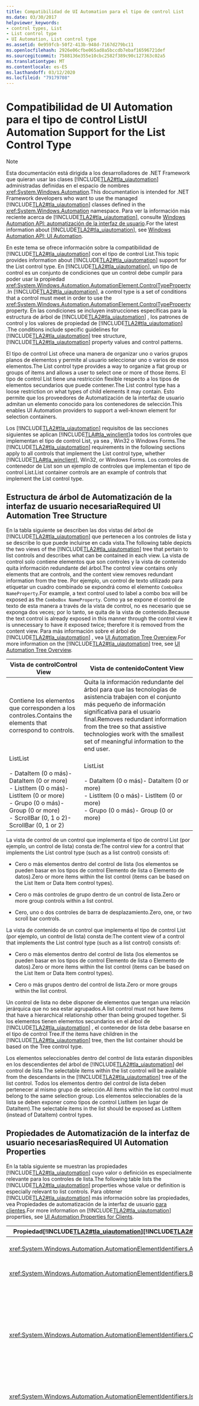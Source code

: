 ```yaml
---
title: Compatibilidad de UI Automation para el tipo de control List
ms.date: 03/30/2017
helpviewer_keywords:
- control types, List
- List control type
- UI Automation, List control type
ms.assetid: 0e959fcb-50f2-413b-948d-7167d279bc11
ms.openlocfilehash: 2926e06cfbe065ad8a5bccdb7ebaf16596721def
ms.sourcegitcommit: 7588136e355e10cbc2582f389c90c127363c02a5
ms.translationtype: MT
ms.contentlocale: es-ES
ms.lasthandoff: 03/12/2020
ms.locfileid: "79179708"
---
```

# <a name="ui-automation-support-for-the-list-control-type"></a><span data-ttu-id="b7f40-102">Compatibilidad de UI Automation para el tipo de control List</span><span class="sxs-lookup"><span data-stu-id="b7f40-102">UI Automation Support for the List Control Type</span></span>
> [!NOTE]
> <span data-ttu-id="b7f40-103">Esta documentación está dirigida a los desarrolladores de .NET Framework que quieran usar las clases [!INCLUDE[TLA2#tla_uiautomation](../../../includes/tla2sharptla-uiautomation-md.md)] administradas definidas en el espacio de nombres <xref:System.Windows.Automation>.</span><span class="sxs-lookup"><span data-stu-id="b7f40-103">This documentation is intended for .NET Framework developers who want to use the managed [!INCLUDE[TLA2#tla_uiautomation](../../../includes/tla2sharptla-uiautomation-md.md)] classes defined in the <xref:System.Windows.Automation> namespace.</span></span> <span data-ttu-id="b7f40-104">Para ver la información más reciente acerca de [!INCLUDE[TLA2#tla_uiautomation](../../../includes/tla2sharptla-uiautomation-md.md)], consulte [Windows Automation API: automatización de la interfaz de usuario](/windows/win32/winauto/entry-uiauto-win32).</span><span class="sxs-lookup"><span data-stu-id="b7f40-104">For the latest information about [!INCLUDE[TLA2#tla_uiautomation](../../../includes/tla2sharptla-uiautomation-md.md)], see [Windows Automation API: UI Automation](/windows/win32/winauto/entry-uiauto-win32).</span></span>  
  
 <span data-ttu-id="b7f40-105">En este tema se ofrece información sobre la compatibilidad de [!INCLUDE[TLA2#tla_uiautomation](../../../includes/tla2sharptla-uiautomation-md.md)] con el tipo de control List.</span><span class="sxs-lookup"><span data-stu-id="b7f40-105">This topic provides information about [!INCLUDE[TLA2#tla_uiautomation](../../../includes/tla2sharptla-uiautomation-md.md)] support for the List control type.</span></span> <span data-ttu-id="b7f40-106">En [!INCLUDE[TLA2#tla_uiautomation](../../../includes/tla2sharptla-uiautomation-md.md)], un tipo de control es un conjunto de condiciones que un control debe cumplir para poder usar la propiedad <xref:System.Windows.Automation.AutomationElement.ControlTypeProperty> .</span><span class="sxs-lookup"><span data-stu-id="b7f40-106">In [!INCLUDE[TLA2#tla_uiautomation](../../../includes/tla2sharptla-uiautomation-md.md)], a control type is a set of conditions that a control must meet in order to use the <xref:System.Windows.Automation.AutomationElement.ControlTypeProperty> property.</span></span> <span data-ttu-id="b7f40-107">En las condiciones se incluyen instrucciones específicas para la estructura de árbol de [!INCLUDE[TLA2#tla_uiautomation](../../../includes/tla2sharptla-uiautomation-md.md)] , los patrones de control y los valores de propiedad de [!INCLUDE[TLA2#tla_uiautomation](../../../includes/tla2sharptla-uiautomation-md.md)] .</span><span class="sxs-lookup"><span data-stu-id="b7f40-107">The conditions include specific guidelines for [!INCLUDE[TLA2#tla_uiautomation](../../../includes/tla2sharptla-uiautomation-md.md)] tree structure, [!INCLUDE[TLA2#tla_uiautomation](../../../includes/tla2sharptla-uiautomation-md.md)] property values and control patterns.</span></span>  
  
 <span data-ttu-id="b7f40-108">El tipo de control List ofrece una manera de organizar uno o varios grupos planos de elementos y permite al usuario seleccionar uno o varios de esos elementos.</span><span class="sxs-lookup"><span data-stu-id="b7f40-108">The List control type provides a way to organize a flat group or groups of items and allows a user to select one or more of those items.</span></span> <span data-ttu-id="b7f40-109">El tipo de control List tiene una restricción flexible respecto a los tipos de elementos secundarios que puede contener.</span><span class="sxs-lookup"><span data-stu-id="b7f40-109">The List control type has a loose restriction on what types of child elements it may contain.</span></span> <span data-ttu-id="b7f40-110">Esto permite que los proveedores de Automatización de la interfaz de usuario admitan un elemento conocido para los contenedores de selección.</span><span class="sxs-lookup"><span data-stu-id="b7f40-110">This enables UI Automation providers to support a well-known element for selection containers.</span></span>  
  
 <span data-ttu-id="b7f40-111">Los [!INCLUDE[TLA2#tla_uiautomation](../../../includes/tla2sharptla-uiautomation-md.md)] requisitos de las secciones siguientes se aplican [!INCLUDE[TLA#tla_winclient](../../../includes/tlasharptla-winclient-md.md)]a todos los controles que implementan el tipo de control List, ya sea , Win32 o Windows Forms.</span><span class="sxs-lookup"><span data-stu-id="b7f40-111">The [!INCLUDE[TLA2#tla_uiautomation](../../../includes/tla2sharptla-uiautomation-md.md)] requirements in the following sections apply to all controls that implement the List control type, whether [!INCLUDE[TLA#tla_winclient](../../../includes/tlasharptla-winclient-md.md)], Win32, or Windows Forms.</span></span> <span data-ttu-id="b7f40-112">Los controles de contenedor de List son un ejemplo de controles que implementan el tipo de control List.</span><span class="sxs-lookup"><span data-stu-id="b7f40-112">List container controls are an example of controls that implement the List control type.</span></span>  
  
<a name="Required_UI_Automation_Tree_Structure"></a>
## <a name="required-ui-automation-tree-structure"></a><span data-ttu-id="b7f40-113">Estructura de árbol de Automatización de la interfaz de usuario necesaria</span><span class="sxs-lookup"><span data-stu-id="b7f40-113">Required UI Automation Tree Structure</span></span>  
 <span data-ttu-id="b7f40-114">En la tabla siguiente se describen las dos vistas del árbol de [!INCLUDE[TLA2#tla_uiautomation](../../../includes/tla2sharptla-uiautomation-md.md)] que pertenecen a los controles de lista y se describe lo que puede incluirse en cada vista.</span><span class="sxs-lookup"><span data-stu-id="b7f40-114">The following table depicts the two views of the [!INCLUDE[TLA2#tla_uiautomation](../../../includes/tla2sharptla-uiautomation-md.md)] tree that pertain to list controls and describes what can be contained in each view.</span></span> <span data-ttu-id="b7f40-115">La vista de control solo contiene elementos que son controles y la vista de contenido quita información redundante del árbol.</span><span class="sxs-lookup"><span data-stu-id="b7f40-115">The control view contains only elements that are controls, and the content view removes redundant information from the tree.</span></span> <span data-ttu-id="b7f40-116">Por ejemplo, un control de texto utilizado para etiquetar un cuadro combinado se expondrá como el elemento `ComboBox NameProperty`.</span><span class="sxs-lookup"><span data-stu-id="b7f40-116">For example, a text control used to label a combo box will be exposed as the `ComboBox NameProperty`.</span></span> <span data-ttu-id="b7f40-117">Como ya se expone el control de texto de esta manera a través de la vista de control, no es necesario que se exponga dos veces; por lo tanto, se quita de la vista de contenido.</span><span class="sxs-lookup"><span data-stu-id="b7f40-117">Because the text control is already exposed in this manner through the control view it is unnecessary to have it exposed twice; therefore it is removed from the content view.</span></span> <span data-ttu-id="b7f40-118">Para más información sobre el árbol de [!INCLUDE[TLA2#tla_uiautomation](../../../includes/tla2sharptla-uiautomation-md.md)] , vea [UI Automation Tree Overview](ui-automation-tree-overview.md).</span><span class="sxs-lookup"><span data-stu-id="b7f40-118">For more information on the [!INCLUDE[TLA2#tla_uiautomation](../../../includes/tla2sharptla-uiautomation-md.md)] tree, see [UI Automation Tree Overview](ui-automation-tree-overview.md).</span></span>  
  
|<span data-ttu-id="b7f40-119">Vista de control</span><span class="sxs-lookup"><span data-stu-id="b7f40-119">Control View</span></span>|<span data-ttu-id="b7f40-120">Vista de contenido</span><span class="sxs-lookup"><span data-stu-id="b7f40-120">Content View</span></span>|  
|------------------|------------------|  
|<span data-ttu-id="b7f40-121">Contiene los elementos que corresponden a los controles.</span><span class="sxs-lookup"><span data-stu-id="b7f40-121">Contains the elements that correspond to controls.</span></span>|<span data-ttu-id="b7f40-122">Quita la información redundante del árbol para que las tecnologías de asistencia trabajen con el conjunto más pequeño de información significativa para el usuario final.</span><span class="sxs-lookup"><span data-stu-id="b7f40-122">Removes redundant information from the tree so that assistive technologies work with the smallest set of meaningful information to the end user.</span></span>|  
|<span data-ttu-id="b7f40-123">List</span><span class="sxs-lookup"><span data-stu-id="b7f40-123">List</span></span><br /><br /> <span data-ttu-id="b7f40-124">- DataItem (0 o más)</span><span class="sxs-lookup"><span data-stu-id="b7f40-124">-   DataItem (0 or more)</span></span><br /><span data-ttu-id="b7f40-125">- ListItem (0 o más)</span><span class="sxs-lookup"><span data-stu-id="b7f40-125">-   ListItem (0 or more)</span></span><br /><span data-ttu-id="b7f40-126">- Grupo (0 o más)</span><span class="sxs-lookup"><span data-stu-id="b7f40-126">-   Group (0 or more)</span></span><br /><span data-ttu-id="b7f40-127">- ScrollBar (0, 1 o 2)</span><span class="sxs-lookup"><span data-stu-id="b7f40-127">-   ScrollBar (0, 1 or 2)</span></span>|<span data-ttu-id="b7f40-128">List</span><span class="sxs-lookup"><span data-stu-id="b7f40-128">List</span></span><br /><br /> <span data-ttu-id="b7f40-129">- DataItem (0 o más)</span><span class="sxs-lookup"><span data-stu-id="b7f40-129">-   DataItem (0 or more)</span></span><br /><span data-ttu-id="b7f40-130">- ListItem (0 o más)</span><span class="sxs-lookup"><span data-stu-id="b7f40-130">-   ListItem (0 or more)</span></span><br /><span data-ttu-id="b7f40-131">- Grupo (0 o más)</span><span class="sxs-lookup"><span data-stu-id="b7f40-131">-   Group (0 or more)</span></span>|  
  
 <span data-ttu-id="b7f40-132">La vista de control de un control que implementa el tipo de control List (por ejemplo, un control de lista) consta de:</span><span class="sxs-lookup"><span data-stu-id="b7f40-132">The control view for a control that implements the List control type (such as a list control) consists of:</span></span>  
  
- <span data-ttu-id="b7f40-133">Cero o más elementos dentro del control de lista (los elementos se pueden basar en los tipos de control Elemento de lista o Elemento de datos).</span><span class="sxs-lookup"><span data-stu-id="b7f40-133">Zero or more items within the list control (items can be based on the List Item or Data Item control types).</span></span>
  
- <span data-ttu-id="b7f40-134">Cero o más controles de grupo dentro de un control de lista.</span><span class="sxs-lookup"><span data-stu-id="b7f40-134">Zero or more group controls within a list control.</span></span>
  
- <span data-ttu-id="b7f40-135">Cero, uno o dos controles de barra de desplazamiento.</span><span class="sxs-lookup"><span data-stu-id="b7f40-135">Zero, one, or two scroll bar controls.</span></span>
  
<span data-ttu-id="b7f40-136">La vista de contenido de un control que implementa el tipo de control List (por ejemplo, un control de lista) consta de:</span><span class="sxs-lookup"><span data-stu-id="b7f40-136">The content view of a control that implements the List control type (such as a list control) consists of:</span></span>  
  
- <span data-ttu-id="b7f40-137">Cero o más elementos dentro del control de lista (los elementos se pueden basar en los tipos de control Elemento de lista o Elemento de datos).</span><span class="sxs-lookup"><span data-stu-id="b7f40-137">Zero or more items within the list control (items can be based on the List Item or Data Item control types).</span></span>
  
- <span data-ttu-id="b7f40-138">Cero o más grupos dentro del control de lista.</span><span class="sxs-lookup"><span data-stu-id="b7f40-138">Zero or more groups within the list control.</span></span>

<span data-ttu-id="b7f40-139">Un control de lista no debe disponer de elementos que tengan una relación jerárquica que no sea estar agrupados.</span><span class="sxs-lookup"><span data-stu-id="b7f40-139">A list control must not have items that have a hierarchical relationship other than being grouped together.</span></span> <span data-ttu-id="b7f40-140">Si los elementos tienen elementos secundarios en el árbol de [!INCLUDE[TLA2#tla_uiautomation](../../../includes/tla2sharptla-uiautomation-md.md)] , el contenedor de lista debe basarse en el tipo de control Tree.</span><span class="sxs-lookup"><span data-stu-id="b7f40-140">If the items have children in the [!INCLUDE[TLA2#tla_uiautomation](../../../includes/tla2sharptla-uiautomation-md.md)] tree, then the list container should be based on the Tree control type.</span></span>  
  
 <span data-ttu-id="b7f40-141">Los elementos seleccionables dentro del control de lista estarán disponibles en los descendientes del árbol de [!INCLUDE[TLA2#tla_uiautomation](../../../includes/tla2sharptla-uiautomation-md.md)] del control de lista.</span><span class="sxs-lookup"><span data-stu-id="b7f40-141">The selectable items within the list control will be available from the descendants in the [!INCLUDE[TLA2#tla_uiautomation](../../../includes/tla2sharptla-uiautomation-md.md)] tree of the list control.</span></span> <span data-ttu-id="b7f40-142">Todos los elementos dentro del control de lista deben pertenecer al mismo grupo de selección.</span><span class="sxs-lookup"><span data-stu-id="b7f40-142">All items within the list control must belong to the same selection group.</span></span> <span data-ttu-id="b7f40-143">Los elementos seleccionables de la lista se deben exponer como tipos de control ListItem (en lugar de DataItem).</span><span class="sxs-lookup"><span data-stu-id="b7f40-143">The selectable items in the list should be exposed as ListItem (instead of DataItem) control types.</span></span>  
  
<a name="Required_UI_Automation_Properties"></a>
## <a name="required-ui-automation-properties"></a><span data-ttu-id="b7f40-144">Propiedades de Automatización de la interfaz de usuario necesarias</span><span class="sxs-lookup"><span data-stu-id="b7f40-144">Required UI Automation Properties</span></span>  
 <span data-ttu-id="b7f40-145">En la tabla siguiente se muestran las propiedades [!INCLUDE[TLA2#tla_uiautomation](../../../includes/tla2sharptla-uiautomation-md.md)] cuyo valor o definición es especialmente relevante para los controles de lista.</span><span class="sxs-lookup"><span data-stu-id="b7f40-145">The following table lists the [!INCLUDE[TLA2#tla_uiautomation](../../../includes/tla2sharptla-uiautomation-md.md)] properties whose value or definition is especially relevant to list controls.</span></span> <span data-ttu-id="b7f40-146">Para obtener [!INCLUDE[TLA2#tla_uiautomation](../../../includes/tla2sharptla-uiautomation-md.md)] más información sobre las propiedades, vea Propiedades de automatización de la interfaz de usuario [para clientes](ui-automation-properties-for-clients.md).</span><span class="sxs-lookup"><span data-stu-id="b7f40-146">For more information on [!INCLUDE[TLA2#tla_uiautomation](../../../includes/tla2sharptla-uiautomation-md.md)] properties, see [UI Automation Properties for Clients](ui-automation-properties-for-clients.md).</span></span>  
  
|<span data-ttu-id="b7f40-147">Propiedad[!INCLUDE[TLA2#tla_uiautomation](../../../includes/tla2sharptla-uiautomation-md.md)]</span><span class="sxs-lookup"><span data-stu-id="b7f40-147">[!INCLUDE[TLA2#tla_uiautomation](../../../includes/tla2sharptla-uiautomation-md.md)] Property</span></span>|<span data-ttu-id="b7f40-148">Value</span><span class="sxs-lookup"><span data-stu-id="b7f40-148">Value</span></span>|<span data-ttu-id="b7f40-149">Notas</span><span class="sxs-lookup"><span data-stu-id="b7f40-149">Notes</span></span>|  
|------------------------------------------------------------------------------------|-----------|-----------|  
|<xref:System.Windows.Automation.AutomationElementIdentifiers.AutomationIdProperty>|<span data-ttu-id="b7f40-150">Vea las notas.</span><span class="sxs-lookup"><span data-stu-id="b7f40-150">See notes.</span></span>|<span data-ttu-id="b7f40-151">El valor de esta propiedad debe ser único en todos los controles de una aplicación.</span><span class="sxs-lookup"><span data-stu-id="b7f40-151">The value of this property needs to be unique across all controls in an application.</span></span>|  
|<xref:System.Windows.Automation.AutomationElementIdentifiers.BoundingRectangleProperty>|<span data-ttu-id="b7f40-152">Vea las notas.</span><span class="sxs-lookup"><span data-stu-id="b7f40-152">See notes.</span></span>|<span data-ttu-id="b7f40-153">El rectángulo exterior que contiene el control completo.</span><span class="sxs-lookup"><span data-stu-id="b7f40-153">The outermost rectangle that contains the whole control.</span></span>|  
|<xref:System.Windows.Automation.AutomationElementIdentifiers.ClickablePointProperty>|<span data-ttu-id="b7f40-154">Vea las notas.</span><span class="sxs-lookup"><span data-stu-id="b7f40-154">See notes.</span></span>|<span data-ttu-id="b7f40-155">Si el control de lista tiene un punto interactivo (un punto en el que puede hacer clic para que la lista reciba el foco), dicho punto se debe exponer a través de esta propiedad.</span><span class="sxs-lookup"><span data-stu-id="b7f40-155">If the list control has a clickable point (a point that can be clicked to cause the list to take focus), then that point must be exposed through this property.</span></span><br /><br /> <span data-ttu-id="b7f40-156">Si el valor `IsOffScreen` de la propiedad <xref:System.Windows.Automation.NoClickablePointException> es true, se generará el valor.</span><span class="sxs-lookup"><span data-stu-id="b7f40-156">If the value of the `IsOffScreen` property is true, then the <xref:System.Windows.Automation.NoClickablePointException> will be raised.</span></span>|  
|<xref:System.Windows.Automation.AutomationElementIdentifiers.IsKeyboardFocusableProperty>|<span data-ttu-id="b7f40-157">Vea las notas.</span><span class="sxs-lookup"><span data-stu-id="b7f40-157">See notes.</span></span>|<span data-ttu-id="b7f40-158">Si el control puede recibir el foco del teclado, debe admitir esta propiedad.</span><span class="sxs-lookup"><span data-stu-id="b7f40-158">If the control can receive keyboard focus, it must support this property.</span></span>|  
|<xref:System.Windows.Automation.AutomationElementIdentifiers.NameProperty>|<span data-ttu-id="b7f40-159">Vea las notas.</span><span class="sxs-lookup"><span data-stu-id="b7f40-159">See notes.</span></span>|<span data-ttu-id="b7f40-160">El valor de propiedad Name de un control de lista debe indicar la categoría de opciones de la que se solicita que el usuario seleccione.</span><span class="sxs-lookup"><span data-stu-id="b7f40-160">The value of a list control's Name property should convey the category of options that the user is being asked to select from.</span></span> <span data-ttu-id="b7f40-161">Esta propiedad suele recibir su nombre de una etiqueta de texto estático.</span><span class="sxs-lookup"><span data-stu-id="b7f40-161">This property typically gets its name from a static text label.</span></span> <span data-ttu-id="b7f40-162">Si no hay ninguna etiqueta de texto estático, el desarrollador de aplicaciones debe exponer un valor para la propiedad Name.</span><span class="sxs-lookup"><span data-stu-id="b7f40-162">If there is not a static text label the application developer must expose a value for the Name property.</span></span><br /><br /> <span data-ttu-id="b7f40-163">La única vez que esta propiedad no es necesaria para los controles de lista es si el control se utiliza dentro del subárbol de otro control.</span><span class="sxs-lookup"><span data-stu-id="b7f40-163">The only time this property is not required for list controls is if the control is used within the subtree of another control.</span></span>|  
|<xref:System.Windows.Automation.AutomationElementIdentifiers.LabeledByProperty>|<span data-ttu-id="b7f40-164">Vea las notas.</span><span class="sxs-lookup"><span data-stu-id="b7f40-164">See notes.</span></span>|<span data-ttu-id="b7f40-165">Si hay una etiqueta de texto estático, esta propiedad debe exponer una referencia a ese control.</span><span class="sxs-lookup"><span data-stu-id="b7f40-165">If there is a static text label then this property must expose a reference to that control.</span></span>|  
|<xref:System.Windows.Automation.AutomationElementIdentifiers.ControlTypeProperty>|<span data-ttu-id="b7f40-166">List</span><span class="sxs-lookup"><span data-stu-id="b7f40-166">List</span></span>|<span data-ttu-id="b7f40-167">Este valor es el mismo para todos los marcos de trabajo de la interfaz de usuario.</span><span class="sxs-lookup"><span data-stu-id="b7f40-167">This value is the same for all UI frameworks.</span></span>|  
|<xref:System.Windows.Automation.AutomationElementIdentifiers.LocalizedControlTypeProperty>|<span data-ttu-id="b7f40-168">"lista"</span><span class="sxs-lookup"><span data-stu-id="b7f40-168">"list"</span></span>|<span data-ttu-id="b7f40-169">Cadena localizada que corresponde al tipo de control List.</span><span class="sxs-lookup"><span data-stu-id="b7f40-169">Localized string corresponding to the List control type.</span></span>|  
|<xref:System.Windows.Automation.AutomationElementIdentifiers.IsContentElementProperty>|<span data-ttu-id="b7f40-170">True</span><span class="sxs-lookup"><span data-stu-id="b7f40-170">True</span></span>|<span data-ttu-id="b7f40-171">El control de lista siempre se incluye en la vista de contenido del árbol [!INCLUDE[TLA2#tla_uiautomation](../../../includes/tla2sharptla-uiautomation-md.md)] .</span><span class="sxs-lookup"><span data-stu-id="b7f40-171">The list control is always included in the content view of the [!INCLUDE[TLA2#tla_uiautomation](../../../includes/tla2sharptla-uiautomation-md.md)] tree.</span></span>|  
|<xref:System.Windows.Automation.AutomationElementIdentifiers.IsControlElementProperty>|<span data-ttu-id="b7f40-172">True</span><span class="sxs-lookup"><span data-stu-id="b7f40-172">True</span></span>|<span data-ttu-id="b7f40-173">El control de lista siempre se incluye en la vista de control del árbol de [!INCLUDE[TLA2#tla_uiautomation](../../../includes/tla2sharptla-uiautomation-md.md)] .</span><span class="sxs-lookup"><span data-stu-id="b7f40-173">The list control is always included in the control view of the [!INCLUDE[TLA2#tla_uiautomation](../../../includes/tla2sharptla-uiautomation-md.md)] tree.</span></span>|  
|<xref:System.Windows.Automation.AutomationElementIdentifiers.IsKeyboardFocusableProperty>|<span data-ttu-id="b7f40-174">True</span><span class="sxs-lookup"><span data-stu-id="b7f40-174">True</span></span>|<span data-ttu-id="b7f40-175">Si el contenedor puede aceptar la entrada de teclado, este valor de propiedad debe ser verdadero.</span><span class="sxs-lookup"><span data-stu-id="b7f40-175">If the container can accept keyboard input then this property value should be true.</span></span>|  
|<xref:System.Windows.Automation.AutomationElementIdentifiers.HelpTextProperty>|<span data-ttu-id="b7f40-176">Vea las notas.</span><span class="sxs-lookup"><span data-stu-id="b7f40-176">See notes.</span></span>|<span data-ttu-id="b7f40-177">El texto de ayuda para los controles de lista debe explicar por qué se solicita al usuario que realice una selección de una lista de opciones.</span><span class="sxs-lookup"><span data-stu-id="b7f40-177">The Help text for list controls should explain why the user is being asked to make a choice from a list of options.</span></span> <span data-ttu-id="b7f40-178">Por ejemplo, "Seleccione un elemento de esta lista para establecer la resolución de pantalla del monitor".</span><span class="sxs-lookup"><span data-stu-id="b7f40-178">For example, "Selection an item from this list will set the display resolution for your monitor."</span></span>|  
  
<a name="Required_UI_Automation_Control_Patterns"></a>
## <a name="required-ui-automation-control-patterns-and-properties"></a><span data-ttu-id="b7f40-179">Propiedades y patrones de control de Automatización de la interfaz de usuario necesarios</span><span class="sxs-lookup"><span data-stu-id="b7f40-179">Required UI Automation Control Patterns and Properties</span></span>  
 <span data-ttu-id="b7f40-180">En la tabla siguiente se muestran los patrones de control [!INCLUDE[TLA2#tla_uiautomation](../../../includes/tla2sharptla-uiautomation-md.md)] que deben admitir los controles de lista.</span><span class="sxs-lookup"><span data-stu-id="b7f40-180">The following table lists the [!INCLUDE[TLA2#tla_uiautomation](../../../includes/tla2sharptla-uiautomation-md.md)] control patterns required to be supported by list controls.</span></span> <span data-ttu-id="b7f40-181">Para más información sobre los patrones de control, vea [UI Automation Control Patterns Overview](ui-automation-control-patterns-overview.md).</span><span class="sxs-lookup"><span data-stu-id="b7f40-181">For more information on control patterns, see [UI Automation Control Patterns Overview](ui-automation-control-patterns-overview.md).</span></span>  
  
|<span data-ttu-id="b7f40-182">Patrón de control/Propiedad de patrón</span><span class="sxs-lookup"><span data-stu-id="b7f40-182">Control Pattern/Pattern Property</span></span>|<span data-ttu-id="b7f40-183">Soporte técnico/valor</span><span class="sxs-lookup"><span data-stu-id="b7f40-183">Support/Value</span></span>|<span data-ttu-id="b7f40-184">Notas</span><span class="sxs-lookup"><span data-stu-id="b7f40-184">Notes</span></span>|  
|---------------------------------------|--------------------|-----------|  
|<xref:System.Windows.Automation.Provider.ISelectionProvider>|<span data-ttu-id="b7f40-185">Obligatorio</span><span class="sxs-lookup"><span data-stu-id="b7f40-185">Required</span></span>|<span data-ttu-id="b7f40-186">Todos los controles que admiten el tipo de control List deben implementar `ISelectionProvider` cuando se mantiene el estado de la selección entre los elementos contenidos en el control.</span><span class="sxs-lookup"><span data-stu-id="b7f40-186">All controls that support the List control type must implement `ISelectionProvider` when a selection state is maintained between the items contained in the control.</span></span> <span data-ttu-id="b7f40-187">Si los elementos dentro del contenedor no son seleccionables, debe utilizarse el tipo de control Group.</span><span class="sxs-lookup"><span data-stu-id="b7f40-187">If the items within the container are not selectable, the Group control type must be used.</span></span>|  
|<xref:System.Windows.Automation.Provider.ISelectionProvider.IsSelectionRequired%2A>|<span data-ttu-id="b7f40-188">Depende</span><span class="sxs-lookup"><span data-stu-id="b7f40-188">Depends</span></span>|<span data-ttu-id="b7f40-189">Los controles List no siempre requieren que se seleccione un elemento.</span><span class="sxs-lookup"><span data-stu-id="b7f40-189">List controls do not always require that an item be selected.</span></span>|  
|<xref:System.Windows.Automation.Provider.ISelectionProvider.CanSelectMultiple%2A>|<span data-ttu-id="b7f40-190">Depende</span><span class="sxs-lookup"><span data-stu-id="b7f40-190">Depends</span></span>|<span data-ttu-id="b7f40-191">Los controles List pueden ser contenedores de selección única o múltiple.</span><span class="sxs-lookup"><span data-stu-id="b7f40-191">List controls can be single or multiple-selection containers.</span></span>|  
|<xref:System.Windows.Automation.Provider.IScrollProvider>|<span data-ttu-id="b7f40-192">Depende</span><span class="sxs-lookup"><span data-stu-id="b7f40-192">Depends</span></span>|<span data-ttu-id="b7f40-193">Implemente este patrón de control si el desplazamiento entre los elementos del contenedor es posible.</span><span class="sxs-lookup"><span data-stu-id="b7f40-193">Implement this control pattern if items in the container are scrollable.</span></span>|  
|<xref:System.Windows.Automation.Provider.IGridProvider>|<span data-ttu-id="b7f40-194">Depende</span><span class="sxs-lookup"><span data-stu-id="b7f40-194">Depends</span></span>|<span data-ttu-id="b7f40-195">Implemente este patrón si la navegación en cuadrícula debe estar disponible de elemento en elemento.</span><span class="sxs-lookup"><span data-stu-id="b7f40-195">Implement this pattern when grid navigation needs to be available on an item by item basis.</span></span>|  
|<xref:System.Windows.Automation.Provider.IMultipleViewProvider>|<span data-ttu-id="b7f40-196">Depende</span><span class="sxs-lookup"><span data-stu-id="b7f40-196">Depends</span></span>|<span data-ttu-id="b7f40-197">Implemente este patrón de control si el control puede admitir varias vistas de los elementos del contenedor.</span><span class="sxs-lookup"><span data-stu-id="b7f40-197">Implement this control pattern if the control can support multiple views of the items in the container.</span></span>|  
|<xref:System.Windows.Automation.Provider.ITableProvider>|<span data-ttu-id="b7f40-198">Nunca</span><span class="sxs-lookup"><span data-stu-id="b7f40-198">Never</span></span>|<span data-ttu-id="b7f40-199">`ITableProvider` nunca se admite para el tipo de control List.</span><span class="sxs-lookup"><span data-stu-id="b7f40-199">`ITableProvider` is never supported for the List control type.</span></span> <span data-ttu-id="b7f40-200">Si el control debe admitir este patrón de control, el control debe basarse en el tipo de control Data Grid.</span><span class="sxs-lookup"><span data-stu-id="b7f40-200">If the control should support this control pattern, then the control should be based on the Data Grid control type.</span></span>|  
  
<a name="Required_UI_Automation_Events"></a>
## <a name="required-ui-automation-events"></a><span data-ttu-id="b7f40-201">Eventos de Automatización de la interfaz de usuario necesarios</span><span class="sxs-lookup"><span data-stu-id="b7f40-201">Required UI Automation Events</span></span>  
 <span data-ttu-id="b7f40-202">En la tabla siguiente se muestran los eventos de [!INCLUDE[TLA2#tla_uiautomation](../../../includes/tla2sharptla-uiautomation-md.md)] que todos los controles de edición deben admitir.</span><span class="sxs-lookup"><span data-stu-id="b7f40-202">The following table lists the [!INCLUDE[TLA2#tla_uiautomation](../../../includes/tla2sharptla-uiautomation-md.md)] events required to be supported by all list controls.</span></span> <span data-ttu-id="b7f40-203">Para más información sobre los eventos, vea [UI Automation Events Overview](ui-automation-events-overview.md).</span><span class="sxs-lookup"><span data-stu-id="b7f40-203">For more information on events, see [UI Automation Events Overview](ui-automation-events-overview.md).</span></span>  
  
|<span data-ttu-id="b7f40-204">o[!INCLUDE[TLA2#tla_uiautomation](../../../includes/tla2sharptla-uiautomation-md.md)]</span><span class="sxs-lookup"><span data-stu-id="b7f40-204">[!INCLUDE[TLA2#tla_uiautomation](../../../includes/tla2sharptla-uiautomation-md.md)] Event</span></span>|<span data-ttu-id="b7f40-205">Soporte técnico/valor</span><span class="sxs-lookup"><span data-stu-id="b7f40-205">Support/Value</span></span>|<span data-ttu-id="b7f40-206">Notas</span><span class="sxs-lookup"><span data-stu-id="b7f40-206">Notes</span></span>|  
|---------------------------------------------------------------------------------|--------------------|-----------|  
|<xref:System.Windows.Automation.SelectionPatternIdentifiers.InvalidatedEvent>|<span data-ttu-id="b7f40-207">Depende</span><span class="sxs-lookup"><span data-stu-id="b7f40-207">Depends</span></span>|<span data-ttu-id="b7f40-208">None</span><span class="sxs-lookup"><span data-stu-id="b7f40-208">None</span></span>|  
|<xref:System.Windows.Automation.AutomationElementIdentifiers.LayoutInvalidatedEvent>|<span data-ttu-id="b7f40-209">Depende</span><span class="sxs-lookup"><span data-stu-id="b7f40-209">Depends</span></span>|<span data-ttu-id="b7f40-210">None</span><span class="sxs-lookup"><span data-stu-id="b7f40-210">None</span></span>|  
|<span data-ttu-id="b7f40-211">Evento cambiado por propiedad<xref:System.Windows.Automation.AutomationElementIdentifiers.BoundingRectangleProperty> .</span><span class="sxs-lookup"><span data-stu-id="b7f40-211"><xref:System.Windows.Automation.AutomationElementIdentifiers.BoundingRectangleProperty> property-changed event.</span></span>|<span data-ttu-id="b7f40-212">Obligatorio</span><span class="sxs-lookup"><span data-stu-id="b7f40-212">Required</span></span>|<span data-ttu-id="b7f40-213">None</span><span class="sxs-lookup"><span data-stu-id="b7f40-213">None</span></span>|  
|<span data-ttu-id="b7f40-214">Evento cambiado por propiedad<xref:System.Windows.Automation.AutomationElementIdentifiers.IsOffscreenProperty> .</span><span class="sxs-lookup"><span data-stu-id="b7f40-214"><xref:System.Windows.Automation.AutomationElementIdentifiers.IsOffscreenProperty> property-changed event.</span></span>|<span data-ttu-id="b7f40-215">Obligatorio</span><span class="sxs-lookup"><span data-stu-id="b7f40-215">Required</span></span>|<span data-ttu-id="b7f40-216">None</span><span class="sxs-lookup"><span data-stu-id="b7f40-216">None</span></span>|  
|<span data-ttu-id="b7f40-217">Evento cambiado por propiedad<xref:System.Windows.Automation.AutomationElementIdentifiers.IsEnabledProperty> .</span><span class="sxs-lookup"><span data-stu-id="b7f40-217"><xref:System.Windows.Automation.AutomationElementIdentifiers.IsEnabledProperty> property-changed event.</span></span>|<span data-ttu-id="b7f40-218">Obligatorio</span><span class="sxs-lookup"><span data-stu-id="b7f40-218">Required</span></span>|<span data-ttu-id="b7f40-219">None</span><span class="sxs-lookup"><span data-stu-id="b7f40-219">None</span></span>|  
|<span data-ttu-id="b7f40-220">Evento cambiado por propiedad<xref:System.Windows.Automation.MultipleViewPatternIdentifiers.CurrentViewProperty> .</span><span class="sxs-lookup"><span data-stu-id="b7f40-220"><xref:System.Windows.Automation.MultipleViewPatternIdentifiers.CurrentViewProperty> property-changed event.</span></span>|<span data-ttu-id="b7f40-221">Depende</span><span class="sxs-lookup"><span data-stu-id="b7f40-221">Depends</span></span>|<span data-ttu-id="b7f40-222">None</span><span class="sxs-lookup"><span data-stu-id="b7f40-222">None</span></span>|  
|<span data-ttu-id="b7f40-223">Evento cambiado por propiedad<xref:System.Windows.Automation.ScrollPatternIdentifiers.HorizontallyScrollableProperty> .</span><span class="sxs-lookup"><span data-stu-id="b7f40-223"><xref:System.Windows.Automation.ScrollPatternIdentifiers.HorizontallyScrollableProperty> property-changed event.</span></span>|<span data-ttu-id="b7f40-224">Depende</span><span class="sxs-lookup"><span data-stu-id="b7f40-224">Depends</span></span>|<span data-ttu-id="b7f40-225">None</span><span class="sxs-lookup"><span data-stu-id="b7f40-225">None</span></span>|  
|<span data-ttu-id="b7f40-226">Evento cambiado por propiedad<xref:System.Windows.Automation.ScrollPatternIdentifiers.HorizontalScrollPercentProperty> .</span><span class="sxs-lookup"><span data-stu-id="b7f40-226"><xref:System.Windows.Automation.ScrollPatternIdentifiers.HorizontalScrollPercentProperty> property-changed event.</span></span>|<span data-ttu-id="b7f40-227">Depende</span><span class="sxs-lookup"><span data-stu-id="b7f40-227">Depends</span></span>|<span data-ttu-id="b7f40-228">None</span><span class="sxs-lookup"><span data-stu-id="b7f40-228">None</span></span>|  
|<span data-ttu-id="b7f40-229">Evento cambiado por propiedad<xref:System.Windows.Automation.ScrollPatternIdentifiers.HorizontalViewSizeProperty> .</span><span class="sxs-lookup"><span data-stu-id="b7f40-229"><xref:System.Windows.Automation.ScrollPatternIdentifiers.HorizontalViewSizeProperty> property-changed event.</span></span>|<span data-ttu-id="b7f40-230">Depende</span><span class="sxs-lookup"><span data-stu-id="b7f40-230">Depends</span></span>|<span data-ttu-id="b7f40-231">None</span><span class="sxs-lookup"><span data-stu-id="b7f40-231">None</span></span>|  
|<span data-ttu-id="b7f40-232">Evento cambiado por propiedad<xref:System.Windows.Automation.ScrollPatternIdentifiers.VerticalScrollPercentProperty> .</span><span class="sxs-lookup"><span data-stu-id="b7f40-232"><xref:System.Windows.Automation.ScrollPatternIdentifiers.VerticalScrollPercentProperty> property-changed event.</span></span>|<span data-ttu-id="b7f40-233">Depende</span><span class="sxs-lookup"><span data-stu-id="b7f40-233">Depends</span></span>|<span data-ttu-id="b7f40-234">None</span><span class="sxs-lookup"><span data-stu-id="b7f40-234">None</span></span>|  
|<span data-ttu-id="b7f40-235">Evento cambiado por propiedad<xref:System.Windows.Automation.ScrollPatternIdentifiers.VerticallyScrollableProperty> .</span><span class="sxs-lookup"><span data-stu-id="b7f40-235"><xref:System.Windows.Automation.ScrollPatternIdentifiers.VerticallyScrollableProperty> property-changed event.</span></span>|<span data-ttu-id="b7f40-236">Depende</span><span class="sxs-lookup"><span data-stu-id="b7f40-236">Depends</span></span>|<span data-ttu-id="b7f40-237">None</span><span class="sxs-lookup"><span data-stu-id="b7f40-237">None</span></span>|  
|<span data-ttu-id="b7f40-238">Evento cambiado por propiedad<xref:System.Windows.Automation.ScrollPatternIdentifiers.VerticalViewSizeProperty> .</span><span class="sxs-lookup"><span data-stu-id="b7f40-238"><xref:System.Windows.Automation.ScrollPatternIdentifiers.VerticalViewSizeProperty> property-changed event.</span></span>|<span data-ttu-id="b7f40-239">Depende</span><span class="sxs-lookup"><span data-stu-id="b7f40-239">Depends</span></span>|<span data-ttu-id="b7f40-240">None</span><span class="sxs-lookup"><span data-stu-id="b7f40-240">None</span></span>|  
|<xref:System.Windows.Automation.AutomationElementIdentifiers.AutomationFocusChangedEvent>|<span data-ttu-id="b7f40-241">Obligatorio</span><span class="sxs-lookup"><span data-stu-id="b7f40-241">Required</span></span>|<span data-ttu-id="b7f40-242">None</span><span class="sxs-lookup"><span data-stu-id="b7f40-242">None</span></span>|  
|<xref:System.Windows.Automation.AutomationElementIdentifiers.StructureChangedEvent>|<span data-ttu-id="b7f40-243">Obligatorio</span><span class="sxs-lookup"><span data-stu-id="b7f40-243">Required</span></span>|<span data-ttu-id="b7f40-244">None</span><span class="sxs-lookup"><span data-stu-id="b7f40-244">None</span></span>|  
  
## <a name="see-also"></a><span data-ttu-id="b7f40-245">Consulte también</span><span class="sxs-lookup"><span data-stu-id="b7f40-245">See also</span></span>

- <xref:System.Windows.Automation.ControlType.List>
- [<span data-ttu-id="b7f40-246">Información general sobre tipos de control de Automatización de la interfaz de usuario</span><span class="sxs-lookup"><span data-stu-id="b7f40-246">UI Automation Control Types Overview</span></span>](ui-automation-control-types-overview.md)
- [<span data-ttu-id="b7f40-247">Información general sobre UI Automation</span><span class="sxs-lookup"><span data-stu-id="b7f40-247">UI Automation Overview</span></span>](ui-automation-overview.md)
